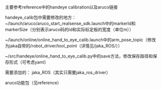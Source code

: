 主要参考reference中的handeye calibration以及aruco链接

handeye_calib包中需要修改的地方：
~/launch/aruco/aruco_start_realsense_sdk.launch中的markerId和markerSize（分别表示aruco码的id和实际标定板的宽度（单位m））

~/launch/online/online_hand_to_eye_calib.launch中的arm_pose_topic（修改为jaka自带的/robot_driver/tool_point（详情见/jaka_ROS/））

~/src/handeye/online_hand_to_eye_calib.py中的save方法，修改保存路径和保存形式（可考虑yaml）

需要添加的：
jaka_ROS（其实只需要jaka_ros_driver）

aruco功能包（见reference）

